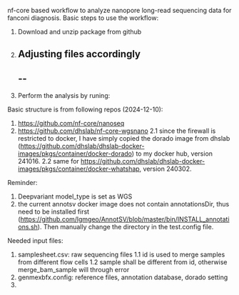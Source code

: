 nf-core based workflow to analyze nanopore long-read sequencing data for fanconi diagnosis.
Basic steps to use the workflow:
1) Download and unzip package from github
2) Adjusting files accordingly
   --
   --
   --
4) Perform the analysis by runing: 

Basic structure is from following repos (2024-12-10):
1. https://github.com/nf-core/nanoseq
2. https://github.com/dhslab/nf-core-wgsnano
2.1 since the firewall is restricted to docker, I have simply copied the dorado image from dhslab (https://github.com/dhslab/dhslab-docker-images/pkgs/container/docker-dorado) to my docker hub, version 241016.
2.2 same for https://github.com/dhslab/dhslab-docker-images/pkgs/container/docker-whatshap, version 240302.

Reminder:
1) Deepvariant model_type is set as WGS
2) the current annotsv docker image does not contain annotationsDir, thus need to be installed first (https://github.com/lgmgeo/AnnotSV/blob/master/bin/INSTALL_annotations.sh). Then manually change the directory in the test.config file.

Needed input files:
1. samplesheet.csv: raw sequencing files
1.1 id is used to merge samples from different flow cells
1.2 sample shall be different from id, otherwise merge_bam_sample will through error
2. genmexbfx.config: reference files, annotation database, dorado setting
3. 

